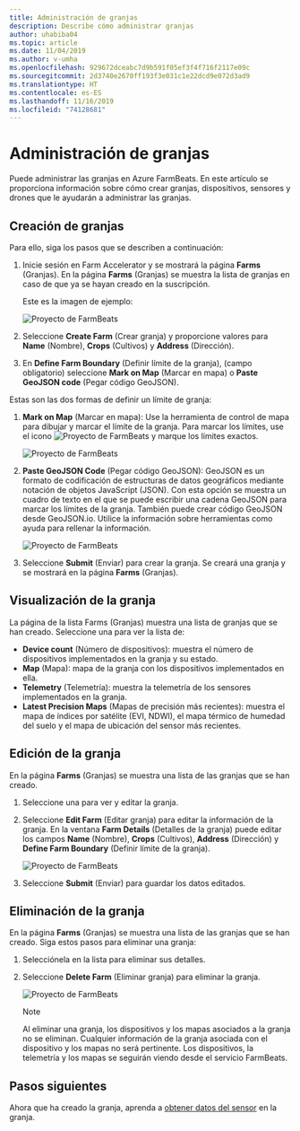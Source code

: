 ```yaml
---
title: Administración de granjas
description: Describe cómo administrar granjas
author: uhabiba04
ms.topic: article
ms.date: 11/04/2019
ms.author: v-umha
ms.openlocfilehash: 929672dceabc7d9b591f05ef3f4f716f2117e09c
ms.sourcegitcommit: 2d3740e2670ff193f3e031c1e22dcd9e072d3ad9
ms.translationtype: HT
ms.contentlocale: es-ES
ms.lasthandoff: 11/16/2019
ms.locfileid: "74128681"
---
```

# <a name="manage-farms"></a>Administración de granjas

Puede administrar las granjas en Azure FarmBeats. En este artículo se proporciona información sobre cómo crear granjas, dispositivos, sensores y drones que le ayudarán a administrar las granjas.

## <a name="create-farms"></a>Creación de granjas

Para ello, siga los pasos que se describen a continuación:

1. Inicie sesión en Farm Accelerator y se mostrará la página **Farms** (Granjas).
    En la página **Farms** (Granjas) se muestra la lista de granjas en caso de que ya se hayan creado en la suscripción.

    Este es la imagen de ejemplo:

    ![Proyecto de FarmBeats](./media/create-farms/create-farm-main-page-1.png)


2. Seleccione **Create Farm** (Crear granja) y proporcione valores para **Name** (Nombre), **Crops** (Cultivos) y **Address** (Dirección).
3. En **Define Farm Boundary** (Definir límite de la granja), (campo obligatorio) seleccione **Mark on Map** (Marcar en mapa) o **Paste GeoJSON code** (Pegar código GeoJSON).

Estas son las dos formas de definir un límite de granja:

1. **Mark on Map** (Marcar en mapa): Use la herramienta de control de mapa para dibujar y marcar el límite de la granja. Para marcar los límites, use el icono ![Proyecto de FarmBeats](./media/create-farms/pencil-icon-1.png) y marque los límites exactos.

    ![Proyecto de FarmBeats](./media/create-farms/create-farm-mark-on-map-1.png)

2. **Paste GeoJSON Code** (Pegar código GeoJSON): GeoJSON es un formato de codificación de estructuras de datos geográficos mediante notación de objetos JavaScript (JSON). Con esta opción se muestra un cuadro de texto en el que se puede escribir una cadena GeoJSON para marcar los límites de la granja. También puede crear código GeoJSON desde GeoJSON.io.
Utilice la información sobre herramientas como ayuda para rellenar la información.

    ![Proyecto de FarmBeats](./media/create-farms/create-new-farm-1.png)

4.  Seleccione **Submit** (Enviar) para crear la granja. Se creará una granja y se mostrará en la página **Farms** (Granjas).

## <a name="view-farm"></a>Visualización de la granja

La página de la lista Farms (Granjas) muestra una lista de granjas que se han creado. Seleccione una para ver la lista de:

 - **Device count** (Número de dispositivos): muestra el número de dispositivos implementados en la granja y su estado.
 - **Map** (Mapa): mapa de la granja con los dispositivos implementados en ella.
 - **Telemetry** (Telemetría): muestra la telemetría de los sensores implementados en la granja.
 - **Latest Precision Maps** (Mapas de precisión más recientes): muestra el mapa de índices por satélite (EVI, NDWI), el mapa térmico de humedad del suelo y el mapa de ubicación del sensor más recientes.

## <a name="edit-farm"></a>Edición de la granja

En la página **Farms** (Granjas) se muestra una lista de las granjas que se han creado.

1.  Seleccione una para ver y editar la granja.
2.  Seleccione **Edit Farm** (Editar granja) para editar la información de la granja. En la ventana **Farm Details** (Detalles de la granja) puede editar los campos **Name** (Nombre), **Crops** (Cultivos), **Address** (Dirección) y **Define Farm Boundary** (Definir límite de la granja).

    ![Proyecto de FarmBeats](./media/create-farms/edit-farm-1.png)

3. Seleccione **Submit** (Enviar) para guardar los datos editados.

## <a name="delete-farm"></a>Eliminación de la granja

En la página **Farms** (Granjas) se muestra una lista de las granjas que se han creado. Siga estos pasos para eliminar una granja:

1.  Selecciónela en la lista para eliminar sus detalles.
2.  Seleccione **Delete Farm** (Eliminar granja) para eliminar la granja.

    ![Proyecto de FarmBeats](./media/create-farms/delete-farm-1.png)

    > [!NOTE]
    > Al eliminar una granja, los dispositivos y los mapas asociados a la granja no se eliminan. Cualquier información de la granja asociada con el dispositivo y los mapas no será pertinente. Los dispositivos, la telemetría y los mapas se seguirán viendo desde el servicio FarmBeats.


## <a name="next-steps"></a>Pasos siguientes

Ahora que ha creado la granja, aprenda a [obtener datos del sensor](get-sensor-data-from-sensor-partner.md) en la granja.
